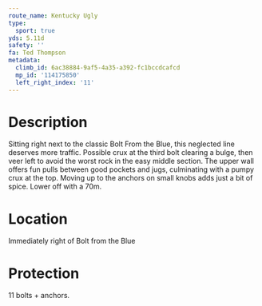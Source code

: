 ```yaml
---
route_name: Kentucky Ugly
type:
  sport: true
yds: 5.11d
safety: ''
fa: Ted Thompson
metadata:
  climb_id: 6ac38884-9af5-4a35-a392-fc1bccdcafcd
  mp_id: '114175850'
  left_right_index: '11'
---
```

# Description
Sitting right next to the classic Bolt From the Blue, this neglected line deserves more traffic. Possible crux at the third bolt clearing a bulge, then veer left to avoid the worst rock in the easy middle section. The upper wall offers fun pulls between good pockets and jugs, culminating with a pumpy crux at the top. Moving up to the anchors on small knobs adds just a bit of spice. Lower off with a 70m.

# Location
Immediately right of Bolt from the Blue

# Protection
11 bolts + anchors.
